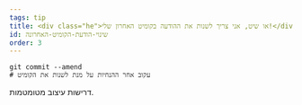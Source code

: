 ```yaml
---
tags: tip
title: <div class="he">או שיט, אני צריך לשנות את ההודעה בקומיט האחרון שלי!</div>
id: שינוי-הודעת-הקומיט-האחרונה
order: 3
---
```

```git
git commit --amend
# עקוב אחר ההנחיות על מנת לשנות את הקומיט
```

<div class="he">
דרישות עיצוב מטומטמות.
</div>